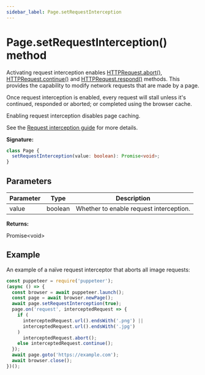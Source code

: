 ```yaml
---
sidebar_label: Page.setRequestInterception
---
```


# Page.setRequestInterception() method

Activating request interception enables
[HTTPRequest.abort()](./puppeteer.httprequest.abort.md),
[HTTPRequest.continue()](./puppeteer.httprequest.continue.md) and
[HTTPRequest.respond()](./puppeteer.httprequest.respond.md) methods. This
provides the capability to modify network requests that are made by a page.

Once request interception is enabled, every request will stall unless it's
continued, responded or aborted; or completed using the browser cache.

Enabling request interception disables page caching.

See the
[Request interception guide](https://pptr.dev/next/guides/request-interception)
for more details.

**Signature:**

```typescript
class Page {
  setRequestInterception(value: boolean): Promise<void>;
}
```

## Parameters

| Parameter | Type    | Description                             |
| --------- | ------- | --------------------------------------- |
| value     | boolean | Whether to enable request interception. |

**Returns:**

Promise&lt;void&gt;

## Example

An example of a naïve request interceptor that aborts all image requests:

```ts
const puppeteer = require('puppeteer');
(async () => {
  const browser = await puppeteer.launch();
  const page = await browser.newPage();
  await page.setRequestInterception(true);
  page.on('request', interceptedRequest => {
    if (
      interceptedRequest.url().endsWith('.png') ||
      interceptedRequest.url().endsWith('.jpg')
    )
      interceptedRequest.abort();
    else interceptedRequest.continue();
  });
  await page.goto('https://example.com');
  await browser.close();
})();
```

